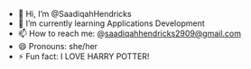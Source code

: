 - 👋 Hi, I’m @SaadiqahHendricks
- 🌱 I’m currently learning Applications Development
- 📫 How to reach me: @saadiqahhendricks2909@gmail.com
- 😄 Pronouns: she/her
- ⚡ Fun fact: I LOVE HARRY POTTER!


